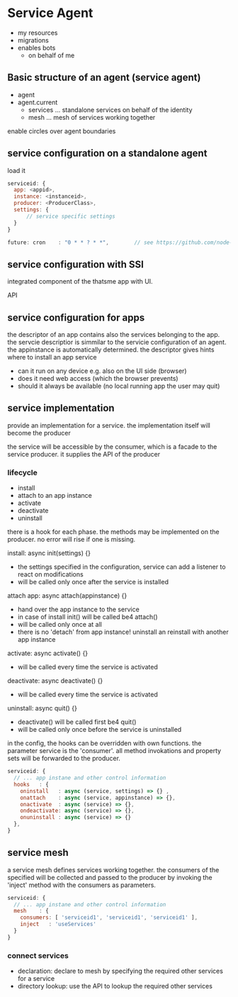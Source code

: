 Service Agent
=============

- my resources
- migrations
- enables bots
    - on behalf of me


## Basic structure of an agent (service agent)

- agent
- agent.current
    - services          ... standalone services on behalf of the identity
    - mesh              ... mesh of services working together

enable circles over agent boundaries

## service configuration on a standalone agent

load it 

````javascript
serviceid: {
  app: <appid>,
  instance: <instanceid>,
  producer: <ProducerClass>,
  settings: {
      // service specific settings
  }
}

future: cron    : "0 * * ? * *",        // see https://github.com/node-cron/node-cron, https://www.freeformatter.com/cron-expression-generator-quartz.html
````

## service configuration with SSI

integrated component of the thatsme app with UI.

API 

## service configuration for apps

the descriptor of an app contains also the services belonging to the app.
the servcie descriptior is simmilar to the servicie configuration of an agent.
the appinstance is automatically determined.
the descriptor gives hints where to install an app service
- can it run on any device e.g. also on the UI side (browser)
- does it need web access (which the browser prevents)
- should it always be available (no local running app the user may quit) 

## service implementation

provide an implementation for a service. the implementation itself will become the producer 

the service will be accessible by the consumer, which is a facade to the service producer.
it supplies the API of the producer

### lifecycle

- install
- attach to an app instance
- activate
- deactivate
- uninstall

there is a hook for each phase. the methods may be implemented on the producer.
no error will rise if one is missing.

install:      async init(settings) {}   
- the settings specified in the configuration, service can add a listener to react on modifications
- will be called only once after the service is installed

attach app:   async attach(appinstance) {}
- hand over the app instance to the service 
- in case of install init() will be called be4 attach()
- will be called only once at all
- there is no 'detach' from app instance! uninstall an reinstall with another app instance

activate:     async activate() {}
- will be called every time the service is activated

deactivate:     async deactivate() {}
- will be called every time the service is activated

uninstall:      async quit() {}
- deactivate() will be called first be4 quit()
- will be called only once before the service is uninstalled

in the config, the hooks can be overridden with own functions. 
the parameter service is the 'consumer'. all method invokations and property sets will be forwarded to the producer.

````javascript
serviceid: {
  // ... app instane and other control information
  hooks   : {
    oninstall   : async (service, settings) => {} ,
    onattach    : async (service, appinstance) => {},
    onactivate  : async (service) => {},
    ondeactivate: async (service) => {},
    onuninstall : async (service) => {}
  },
}
````

## service mesh

a service mesh defines services working together.
the consumers of the specified will be collected and
passed to the producer by invoking the 'inject' method with the consumers as parameters.

````javascript
serviceid: {
  // ... app instane and other control information
  mesh    : {
    consumers: [ 'serviceid1', 'serviceid1', 'serviceid1' ],
    inject   : 'useServices'
  }
}
````

### connect services 

- declaration: declare to mesh by specifying the required other services for a service
- directory lookup: use the API to lookup the required other services

